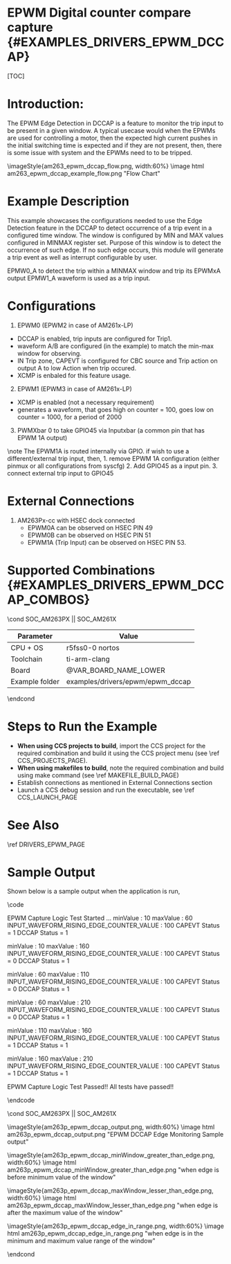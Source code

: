 # EPWM Digital counter compare capture {#EXAMPLES_DRIVERS_EPWM_DCCAP}

[TOC]

# Introduction:
The EPWM Edge Detection in DCCAP is a feature to monitor the trip input to be present in a given window. A typical usecase would when the EPWMs are used for controlling a motor, then the expected high current pushes in the initial switching time is expected and if they are not present, then, there is some issue with system and the EPWMs need to to be tripped. 


\imageStyle{am263_epwm_dccap_flow.png, width:60%}
\image html am263_epwm_dccap_example_flow.png "Flow Chart"


# Example Description
This example showcases the configurations needed to use the Edge Detection feature in the DCCAP to detect occurrence of a trip event in a configured time window. The window is configured by MIN and MAX values configured in MINMAX register set. Purpose of this window is to detect the occurrence of such edge. If no such edge occurs, this module will generate a trip event as well as interrupt configurable by user.
 
EPMW0_A to detect the trip within a MINMAX window and trip its EPWMxA output
EPMW1_A waveform is used as a trip input. 

# Configurations 
1. EPWM0 (EPWM2 in case of AM261x-LP)
  - DCCAP is enabled, trip inputs are configured for Trip1. 
  - waveform A/B are configured (in the example) to match the min-max window for observing.
  - IN Trip zone, CAPEVT is configured for CBC source and Trip action on output A to low Action when trip occured.
  - XCMP is enbaled for this feature usage.

2. EPWM1 (EPWM3 in case of AM261x-LP)
  - XCMP is enabled (not a necessary requirement)
  - generates a waveform, that goes high on counter = 100, goes low on counter = 1000, for a period of 2000 

3. PWMXbar 0 to take GPIO45 via Inputxbar (a common pin that has EPWM 1A output) 
 
\note
The EPWM1A is routed internally via GPIO. if wish to use a different/external trip input, then, 
     1. remove EPWM 1A configuration (either pinmux or all configurations from syscfg)
     2. Add GPIO45 as a input pin. 
     3. connect external trip input to GPIO45   

# External Connections
1. AM263Px-cc with HSEC dock connected
     - EPWM0A can be observed on HSEC PIN 49
     - EPWM0B can be observed on HSEC PIN 51
     - EPWM1A (Trip Input) can be observed on HSEC PIN 53.


# Supported Combinations {#EXAMPLES_DRIVERS_EPWM_DCCAP_COMBOS}

\cond SOC_AM263PX || SOC_AM261X

 Parameter      | Value
 ---------------|-----------
 CPU + OS       | r5fss0-0 nortos
 Toolchain      | ti-arm-clang
 Board          | @VAR_BOARD_NAME_LOWER
 Example folder | examples/drivers/epwm/epwm_dccap

\endcond


# Steps to Run the Example

- **When using CCS projects to build**, import the CCS project for the required combination
  and build it using the CCS project menu (see \ref CCS_PROJECTS_PAGE).
- **When using makefiles to build**, note the required combination and build using
  make command (see \ref MAKEFILE_BUILD_PAGE)
- Establish connections as mentioned in External Connections section
- Launch a CCS debug session and run the executable, see \ref CCS_LAUNCH_PAGE

# See Also

\ref DRIVERS_EPWM_PAGE

# Sample Output

Shown below is a sample output when the application is run,

\code

EPWM Capture Logic Test Started ...
minValue : 10	maxValue : 60
INPUT_WAVEFORM_RISING_EDGE_COUNTER_VALUE : 100
CAPEVT Status = 1
DCCAP Status = 1

minValue : 10	maxValue : 160
INPUT_WAVEFORM_RISING_EDGE_COUNTER_VALUE : 100
CAPEVT Status = 0
DCCAP Status = 1

minValue : 60	maxValue : 110
INPUT_WAVEFORM_RISING_EDGE_COUNTER_VALUE : 100
CAPEVT Status = 0
DCCAP Status = 1

minValue : 60	maxValue : 210
INPUT_WAVEFORM_RISING_EDGE_COUNTER_VALUE : 100
CAPEVT Status = 0
DCCAP Status = 1

minValue : 110	maxValue : 160
INPUT_WAVEFORM_RISING_EDGE_COUNTER_VALUE : 100
CAPEVT Status = 1
DCCAP Status = 1

minValue : 160	maxValue : 210
INPUT_WAVEFORM_RISING_EDGE_COUNTER_VALUE : 100
CAPEVT Status = 1
DCCAP Status = 1

EPWM Capture Logic Test Passed!!
All tests have passed!!

\endcode


\cond SOC_AM263PX || SOC_AM261X

\imageStyle{am263p_epwm_dccap_output.png, width:60%}
    \image html am263p_epwm_dccap_output.png "EPWM DCCAP Edge Monitoring Sample output"

\imageStyle{am263p_epwm_dccap_minWindow_greater_than_edge.png, width:60%}
    \image html am263p_epwm_dccap_minWindow_greater_than_edge.png "when edge is before minimum value of the window"

\imageStyle{am263p_epwm_dccap_maxWindow_lesser_than_edge.png, width:60%}
    \image html am263p_epwm_dccap_maxWindow_lesser_than_edge.png "when edge is after the maximum value of the window"

\imageStyle{am263p_epwm_dccap_edge_in_range.png, width:60%}
    \image html am263p_epwm_dccap_edge_in_range.png "when edge is in the minimum and maximum value range of the window"


\endcond